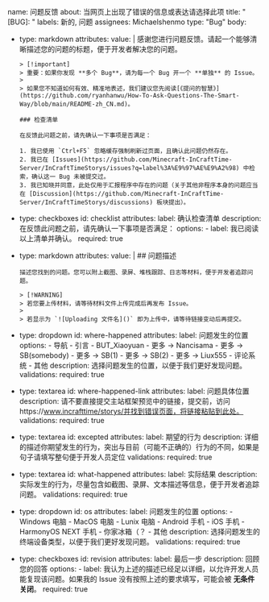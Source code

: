 name: 问题反馈
about: 当网页上出现了错误的信息或表达请选择此项
title: "[BUG]: "
labels: 新的, 问题
assignees: Michaelshenmo
type: "Bug"
body:
  - type: markdown
    attributes:
      value: |
        感谢您进行问题反馈。请起一个能够清晰描述您的问题的标题，便于开发者解决您的问题。

        > [!important]
        > 重要：如果你发现 **多个 Bug**，请为每一个 Bug 开一个 **单独** 的 Issue。
        >
        > 如果您不知道如何有效、精准地表述，我们建议您先阅读[《提问的智慧》](https://github.com/ryanhanwu/How-To-Ask-Questions-The-Smart-Way/blob/main/README-zh_CN.md)。

        ### 检查清单

        在反馈此问题之前，请先确认一下事项是否满足：

        1. 我已使用 `Ctrl+F5` 忽略缓存强制刷新过页面，且确认此问题仍然存在。
        2. 我已在 [Issues](https://github.com/Minecraft-InCraftTime-Server/InCraftTimeStorys/issues?q=label%3A%E9%97%AE%E9%A2%98) 中检索，确认这一 Bug 未被提交过。
        3. 我已知晓并同意，此处仅用于汇报程序中存在的问题（关于其他非程序本身的问题应当在 [Discussion](https://github.com/Minecraft-InCraftTime-Server/InCraftTimeStorys/discussions) 板块提出）。

  - type: checkboxes
    id: checklist
    attributes:
      label: 确认检查清单
      description: 在反馈此问题之前，请先确认一下事项是否满足：
      options:
        - label: 我已阅读以上清单并确认。
          required: true

  - type: markdown
    attributes:
      value: |
        ## 问题描述

        描述您找到的问题。您可以附上截图、录屏、堆栈跟踪、日志等材料，便于开发者追踪问题。

        > [!WARNING]
        > 若您要上传材料，请等待材料文件上传完成后再发布 Issue。
        >
        > 若显示为 `![Uploading 文件名]()` 即为上传中，请等待链接变动后再提交。

  - type: dropdown
    id: where-happened
    attributes:
      label: 问题发生的位置
      options:
        - 导航
        - 引言
        - BUT_Xiaoyuan
        - 更多 → Nancisama
        - 更多 → SB(somebody)
        - 更多 → SB(1)
        - 更多 → SB(2)
        - 更多 → Liux555
        - 评论系统
        - 其他
      description: 选择问题发生的位置，以便于我们更好发现问题。
    validations:
      required: true

  - type: textarea
    id: where-happened-link
    attributes:
      label: 问题具体位置
      description: 请不要直接提交主站框架预览中的链接，提交前，访问https://www.incrafttime/storys/并找到错误页面，将链接粘贴到此处。
    validations:
      required: true

  - type: textarea
    id: excepted
    attributes:
      label: 期望的行为
      description: 详细的描述你期望发生的行为，突出与目前（可能不正确的）行为的不同，如果是句子请填写整句便于开发人员定位
    validations:
      required: true

  - type: textarea
    id: what-happened
    attributes:
      label: 实际结果
      description: 实际发生的行为，尽量包含如截图、录屏、文本描述等信息，便于开发者追踪问题。
    validations:
      required: true

  - type: dropdown
    id: os
    attributes:
      label: 问题发生的位置
      options:
        - Windows 电脑
        - MacOS 电脑
        - Lunix 电脑
        - Android 手机
        - iOS 手机
        - HarmonyOS NEXT 手机
        - 你家冰箱（？
        - 其他
      description: 选择问题发生的终端设备类型，以便于我们更好发现问题。
    validations:
      required: true

  - type: checkboxes
    id: revision
    attributes:
      label: 最后一步
      description: 回顾您的回答
      options:
        - label: 我认为上述的描述已经足以详细，以允许开发人员能复现该问题。如果我的 Issue 没有按照上述的要求填写，可能会被 **无条件关闭**。
          required: true